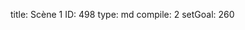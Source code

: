 title:          Scène 1
ID:             498
type:           md
compile:        2
setGoal:        260


